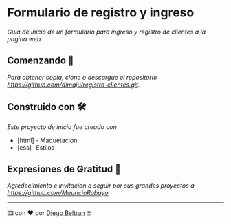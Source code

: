 # Formulario de registro y ingreso

_Guia de inicio de un formulario para ingreso y registro de clientes a la pagina web_

## Comenzando 🚀

_Para obtener copia, clone o descargue el repositorio https://github.com/dimaju/registro-clientes.git._


## Construido con 🛠️

_Este proyecto de inicio fue creado con_

* [html] - Maquetacion
* [css]- Estilos


## Expresiones de Gratitud 🎁

_Agredecimiento e invitacion a seguir por sus grandes proyectos a https://github.com/MauricioRobayo_




---
⌨️ con ❤️ por [Diego Beltran](https://github.com/dimaju) 🤓

